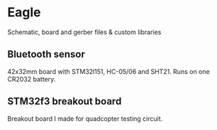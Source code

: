 # Eagle
Schematic, board and gerber files &amp; custom libraries

## Bluetooth sensor
42x32mm board with STM32l151, HC-05/06 and SHT21. 
Runs on one CR2032 battery.

## STM32f3 breakout board
Breakout board I made for quadcopter testing circuit.
